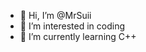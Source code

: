 - 👋 Hi, I’m @MrSuii
- 👀 I’m interested in coding
- 🌱 I’m currently learning C++

<!---
MrSuii/MrSuii is a ✨ special ✨ repository because its `README.md` (this file) appears on your GitHub profile.
You can click the Preview link to take a look at your changes.
--->
